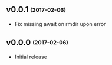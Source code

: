 ## v0.0.1 <sub><sup>(2017-02-06)</sup></sub>
* Fix missing await on rmdir upon error

## v0.0.0 <sub><sup>(2017-02-06)</sup></sub>
* Initial release
